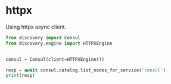 # httpx

Using httpx async client. 

```python
from discovery import Consul
from discovery.engine import HTTPXEngine


consul = Consul(client=HTTPXEngine())

resp = await consul.catalog.list_nodes_for_service('consul')
print(resp)
```

